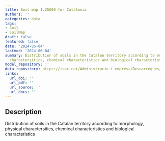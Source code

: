 ```yaml
---
title: Soil map 1:25000 for Catalonia
authors: ''
categories: data
tags:
- Soil
- SoilMap
draft: false
featured: false
date: '2024-06-04'
lastmod: '2024-06-04'
summary: Distribution of soils in the Catalan territory according to morphology, physical
  charactersitics, chemical characteristics and biological characteristics
model_repository: ''
data_repository: https://icgc.cat/Administracio-i-empresa/Descarregues/Cartografia-geologica-i-geotematica/Cartografia-de-sols/Mapa-de-sols-1-25.000-continu
links:
  url_doi: ''
  url_pdf: ''
  url_source: ''
  url_docs: ''
---
```


## Description

Distribution of soils in the Catalan territory according to morphology, physical charactersitics, chemical characteristics and biological characteristics

